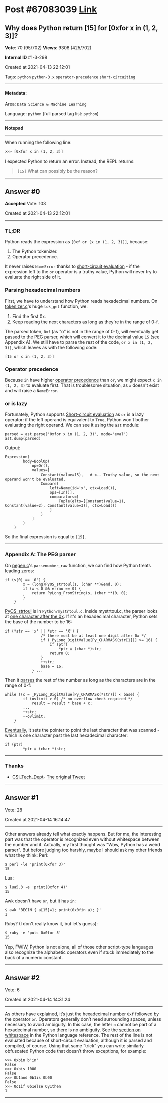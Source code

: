 
# Post \#67083039 [Link](https://stackoverflow.com/questions/67083039/)

## Why does Python return [15] for [0xfor x in (1, 2, 3)]?

**Vote**: 70 (95/702) **Views**: 9308 (425/702) 

**Internal ID** \#1-3-298

Created at 2021-04-13 22:12:01

Tags: `python` `python-3.x` `operator-precedence` `short-circuiting`

----------

#### Metadata:

Area: `Data Science & Machine Learning`

Language: `python` (full parsed tag list: `python`)

----------

**Notepad**


----------

When running the following line:
```
>>> [0xfor x in (1, 2, 3)]
```

I expected Python to return an error.
Instead, the REPL returns:
> `[15]`
What can possibly be the reason?


----------
        
## Answer \#0

**Accepted** Vote: 103

Created at 2021-04-13 22:12:01

------------


### TL;DR


Python reads the expression as `[0xf or (x in (1, 2, 3))]`, because:

1. The Python tokenizer.
2. Operator precedence.


It never raises `NameError` thanks to [short-circuit evaluation](https://en.wikipedia.org/wiki/Short-circuit_evaluation) - if the expression left to the `or` operator is a truthy value, Python will never try to evaluate the right side of it.

### Parsing hexadecimal numbers


First, we have to understand how Python reads hexadecimal numbers.
On [tokenizer.c](https://github.com/python/cpython/blob/master/Parser/tokenizer.c)'s huge `tok_get` function, we:

1. Find the first 0x.
2. Keep reading the next characters as long as they're in the range of 0-f.


The parsed token, `0xf` (as "o" is not in the range of 0-f), will eventually get passed to the PEG parser, which will convert it to the decimal value `15` (see Appendix A).
We still have to parse the rest of the code, `or x in (1, 2, 3)]`, which leaves as with the following code:
```
[15 or x in (1, 2, 3)]
```


### Operator precedence


Because `in` have higher [operator precedence](https://docs.python.org/3/reference/expressions.html#operator-precedence) than `or`, we might expect `x in (1, 2, 3)` to evaluate first.
That is troublesome situation, as `x` doesn't exist and will raise a `NameError`.

### or is lazy


Fortunately, Python supports [Short-circuit evaluation](https://en.wikipedia.org/wiki/Short-circuit_evaluation) as `or` is a lazy operator: if the left operand is equivalent to `True`, Python won't bother evaluating the right operand.
We can see it using the `ast` module:
```
parsed = ast.parse('0xfor x in (1, 2, 3)', mode='eval')
ast.dump(parsed)
```

Output:
```
Expression(
        body=BoolOp(
            op=Or(),
            values=[
                Constant(value=15),   # <-- Truthy value, so the next operand won't be evaluated.
                Compare(
                    left=Name(id='x', ctx=Load()),
                    ops=[In()],
                    comparators=[
                        Tuple(elts=[Constant(value=1), Constant(value=2), Constant(value=3)], ctx=Load())
                    ]
                )
            ]
        )
    )
```

So the final expression is equal to `[15]`.

---



### Appendix A: The PEG parser


On [pegen.c](https://github.com/python/cpython/blob/master/Parser/pegen.c#L947)'s `parsenumber_raw` function, we can find how Python treats leading zeros:
```
if (s[0] == '0') {
        x = (long)PyOS_strtoul(s, (char **)&end, 0);
        if (x < 0 && errno == 0) {
            return PyLong_FromString(s, (char **)0, 0);
        }
    }
```

[PyOS_strtoul](https://github.com/python/cpython/blob/master/Python/mystrtoul.c#L212) is in `Python/mystrtoul.c`.
Inside mystrtoul.c, the parser looks at [one character after the 0x](https://github.com/python/cpython/blob/master/Python/mystrtoul.c#L110). If it's an hexadecimal character, Python sets the base of the number to be 16:
```
if (*str == 'x' || *str == 'X') {
                /* there must be at least one digit after 0x */
                if (_PyLong_DigitValue[Py_CHARMASK(str[1])] >= 16) {
                    if (ptr)
                        *ptr = (char *)str;
                    return 0;
                }
                ++str;
                base = 16;
            } ...
```

Then it [parses](https://github.com/python/cpython/blob/master/Python/mystrtoul.c#L212) the rest of the number as long as the characters are in the range of 0-f:
```
while ((c = _PyLong_DigitValue[Py_CHARMASK(*str)]) < base) {
        if (ovlimit > 0) /* no overflow check required */
            result = result * base + c;
        ...
        ++str;
        --ovlimit;
    }
```

[Eventually](https://github.com/python/cpython/blob/master/Python/mystrtoul.c#L240), it sets the pointer to point the last character that was scanned - which is one character past the last hexadecimal character:
```
if (ptr)
        *ptr = (char *)str;
```


---



### Thanks


- [CSI_Tech_Dept](https://www.reddit.com/r/Python/comments/mqfb67/why_does_python_return_15_for_0xfor_x_in_1_2_3/gufu5yo/?utm_source=reddit&utm_medium=web2x&context=3)- [The original Tweet](https://twitter.com/nedbat/status/1382027078816653319)


------------
    
    
## Answer \#1

 Vote: 28

Created at 2021-04-14 16:14:47

------------

Other answers already tell what exactly happens. But for me, the interesting part was that the operator is recognized even without whitespace between the number and it. Actually, my first thought was "Wow, Python has a weird parser".
But before judging too harshly, maybe I should ask my other friends what they think:
Perl:
```
$ perl -le 'print(0xfor 3)'
15
```

Lua:
```
$ lua5.3 -e 'print(0xfor 4)'
15
```

Awk doesn't have `or`, but it has `in`:
```
$ awk 'BEGIN { a[15]=1; print(0x0fin a); }'
1
```

Ruby? (I don't really know it, but let's guess):
```
$ ruby -e 'puts 0x0for 5'
15
```

Yep, FWIW, Python is not alone, all of those other script-type languages also recognize the alphabetic operators even if stuck immediately to the back of a numeric constant.


------------
    
    
## Answer \#2

 Vote: 6

Created at 2021-04-14 14:31:24

------------

As others have explained, it’s just the hexadecimal number `0xf` followed by the operator `or`. Operators generally don’t need surrounding spaces, unless necessary to avoid ambiguity. In this case, the letter `o` cannot be part of a hexadecimal number, so there is no ambiguity. See the [section on whitespace](https://docs.python.org/3/reference/lexical_analysis.html#whitespace-between-tokens) in the Python language reference.
The rest of the line is not evaluated because of short-circuit evaluation, although it is parsed and compiled, of course.
Using that same “trick” you can write similarly obfuscated Python code that doesn’t throw exceptions, for example:
```
>>> 0xbin b'in'
False
>>> 0xbis 1000
False
>>> 0b1and 0b1is 0b00
False
>>> 0o1if 0b1else Oy1then
1
```



------------
    
    